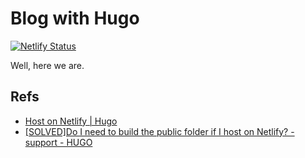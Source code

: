 # Blog with Hugo

[![Netlify Status](https://api.netlify.com/api/v1/badges/5c630036-da22-42af-b033-b5b1aa98d015/deploy-status)](https://app.netlify.com/sites/epic-mestorf-3202f7/deploys)

Well, here we are.

## Refs

- [Host on Netlify | Hugo](https://gohugo.io/hosting-and-deployment/hosting-on-netlify/#configure-hugo-version-in-netlify)
- [[SOLVED]Do I need to build the public folder if I host on Netlify? - support - HUGO](https://discourse.gohugo.io/t/18615)
